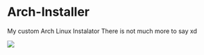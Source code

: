 # Arch-Installer
My custom Arch Linux Instalator
There is not much more to say xd

<img src="https://miro.medium.com/v2/resize:fit:400/0*BZKe97Qy_Z_jCqwu.gif">
